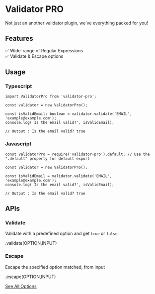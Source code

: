 # Validator PRO

Not just an another validator plugin, we've everything packed for you!

## Features

✅ Wide-range of Regular Expressions <br>
✅ Validate & Escape options <br>

## Usage

### Typescript

```
import ValidatorPro from 'validator-pro';

const validator = new ValidatorPro();

const isValidEmail: boolean = validator.validate('EMAIL', 'example@example.com');
console.log('Is the email valid?', isValidEmail);

// Output : Is the email valid? true
```

### Javascript

```
const ValidatorPro = require('validator-pro').default; // Use the ".default" property for default export

const validator = new ValidatorPro();

const isValidEmail = validator.validate('EMAIL', 'example@example.com');
console.log('Is the email valid?', isValidEmail);

// Output : Is the email valid? true
```

## APIs

### Validate

Validate with a predefined option and get `true` or `false`

.validate(OPTION,INPUT)

### Escape

Escape the specified option matched, from input

.escape(OPTION,INPUT)


[See All Options](https://github.com/nxtopen/validator-pro/blob/main/docs/OPTIONS.MD)
